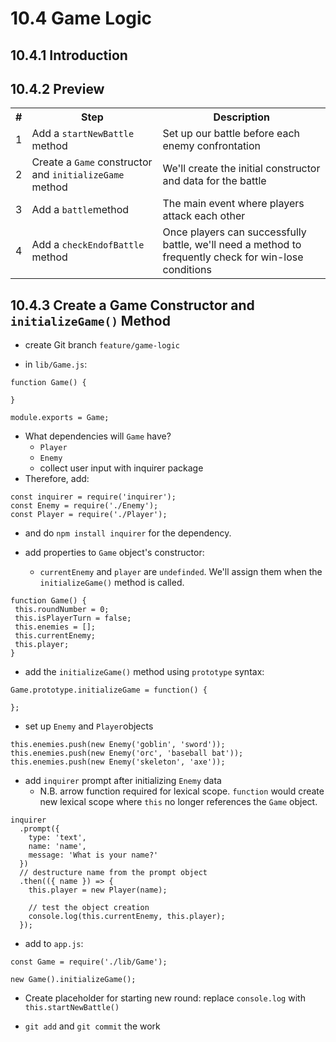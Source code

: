 # 10.4 Game Logic

## 10.4.1 Introduction

## 10.4.2 Preview

<table>
	<tr>
		<th>#</th>
		<th>Step</th>
		<th>Description</th>
	</tr>
	<tr>
		<td>1</td>
		<td>Add a <code>startNewBattle</code> method</td>
		<td>Set up our battle before each enemy confrontation</td>
	</tr>
	<tr>
		<td>2</td>
		<td>Create a <code>Game</code> constructor and <code>initializeGame</code> method</td>
		<td>We'll create the initial constructor and data for the battle</td>
	</tr>
	<tr>
		<td>3</td>
		<td>Add a <code>battle</code>method</td>
		<td>The main event where players attack each other</td>
	</tr>
	<tr>
		<td>4</td>
		<td>Add a <code>checkEndofBattle</code> method</td>
		<td>Once players can successfully battle, we'll need a method to frequently check for win-lose conditions</td>
	</tr>
</table>

## 10.4.3 Create a Game Constructor and `initializeGame()` Method

-   create Git branch `feature/game-logic`

-   in `lib/Game.js`:

```
function Game() {

}

module.exports = Game;
```

-   What dependencies will `Game` have?
    -   `Player`
    -   `Enemy`
    -   collect user input with inquirer package
-   Therefore, add:

```
const inquirer = require('inquirer');
const Enemy = require('./Enemy');
const Player = require('./Player');
```

-   and do `npm install inquirer` for the dependency.

-   add properties to `Game` object's constructor:
    -   `currentEnemy` and `player` are `undefinded`. We'll assign them when the `initializeGame()` method is called.

```
function Game() {
 this.roundNumber = 0;
 this.isPlayerTurn = false;
 this.enemies = [];
 this.currentEnemy;
 this.player;
}
```

-   add the `initializeGame()` method using `prototype` syntax:

```
Game.prototype.initializeGame = function() {

};
```

-   set up `Enemy` and `Player`objects

```
this.enemies.push(new Enemy('goblin', 'sword'));
this.enemies.push(new Enemy('orc', 'baseball bat'));
this.enemies.push(new Enemy('skeleton', 'axe'));
```

-   add `inquirer` prompt after initializing `Enemy` data
    -   N.B. arrow function required for lexical scope. `function` would create new lexical scope where `this` no longer references the `Game` object.

```
inquirer
  .prompt({
    type: 'text',
    name: 'name',
    message: 'What is your name?'
  })
  // destructure name from the prompt object
  .then(({ name }) => {
    this.player = new Player(name);

    // test the object creation
    console.log(this.currentEnemy, this.player);
  });
```

-   add to `app.js`:

```
const Game = require('./lib/Game');

new Game().initializeGame();
```
- Create placeholder for starting new round: replace `console.log` with `this.startNewBattle()`

- `git add` and `git commit` the work